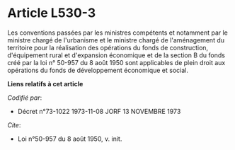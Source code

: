 # Article L530-3

Les conventions passées par les ministres compétents et notamment par le ministre chargé de l'urbanisme et le ministre chargé
de l'aménagement du territoire pour la réalisation des opérations du fonds de construction, d'équipement rural et d'expansion
économique et de la section B du fonds créé par la loi n° 50-957 du 8 août 1950 sont applicables de plein droit aux
opérations du fonds de développement économique et social.

**Liens relatifs à cet article**

_Codifié par_:

  - Décret n°73-1022 1973-11-08 JORF 13 NOVEMBRE 1973

_Cite_:

  - Loi n°50-957 du 8 août 1950, v. init.
